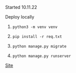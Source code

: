Started 10.11.22

Deploy locally
   1) `python3 -m venv venv`

   2) `pip install -r req.txt `

   3) `python manage.py migrate`

   4) `python manage.py runserver`

[Site](http://127.0.0.1:8000/catalog/)
